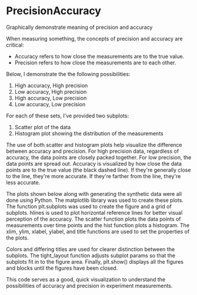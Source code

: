 # PrecisionAccuracy
Graphically demonstrate meaning of precision and accuracy

When measuring something, the concepts of precision and accuracy are critical:

- Accuracy refers to how close the measurements are to the true value.
- Precision refers to how close the measurements are to each other.

Below, I demonstrate the the following possibilities:

1. High accuracy, High precision
2. Low accuracy, High precision
3. High accuracy, Low precision
4. Low accuracy, Low precision

For each of these sets, I've provided two subplots: 
1. Scatter plot of the data
2. Histogram plot showing the distribution of the measurements

The use of both scatter and histogram plots help visualize the difference between accuracy and precision. For high precision data, regardless of accuracy, the data points are closely packed together. For low precision, the data points are spread out. Accuracy is visualized by how close the data points are to the true value (the black dashed line). If they're generally close to the line, they're more accurate. If they're farther from the line, they're less accurate.

The plots shown below along with generating the synthetic data were all done using Python.
The matplotlib library was used to create these plots. The function plt.subplots was used to create the figure and a grid of subplots. hlines is used to plot horizontal reference lines for better visual perception of the accuracy. The scatter function plots the data points of measurements over time points and the hist function plots a histogram. The xlim, ylim, xlabel, ylabel, and title functions are used to set the properties of the plots. 

Colors and differing titles are used for clearer distinction between the subplots. The tight_layout function adjusts subplot params so that the subplots fit in to the figure area. Finally, plt.show() displays all the figures and blocks until the figures have been closed.

This code serves as a good, quick visualization to understand the possibilities of accuracy and precision in experiment measurements.
